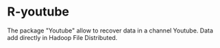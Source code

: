 # R-youtube

The package "Youtube" allow to recover data in a channel Youtube.
Data add directly in Hadoop File Distributed.
